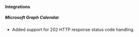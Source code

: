 
#### Integrations
##### Microsoft Graph Calendar
- Added support for 202 HTTP response status code handling.
